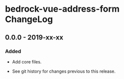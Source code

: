 # bedrock-vue-address-form ChangeLog

## 0.0.0 - 2019-xx-xx

### Added
- Add core files.

- See git history for changes previous to this release.
